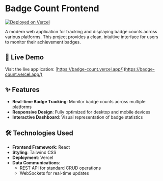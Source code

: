 # Badge Count Frontend

[![Deployed on Vercel](https://img.shields.io/badge/deployed%20on-vercel-black)](https://badge-count.vercel.app/)

A modern web application for tracking and displaying badge counts across various platforms. This project provides a clean, intuitive interface for users to monitor their achievement badges.

## 🚀 Live Demo

Visit the live application: [https://badge-count.vercel.app/](https://badge-count.vercel.app/)

## ✨ Features

- **Real-time Badge Tracking**: Monitor badge counts across multiple platforms
- **Responsive Design**: Fully optimized for desktop and mobile devices
- **Interactive Dashboard**: Visual representation of badge statistics

## 🛠️ Technologies Used

- **Frontend Framework**: React
- **Styling**: Tailwind CSS
- **Deployment**: Vercel
- **Data Communications**:
    - REST API for standard CRUD operations
    - WebSockets for real-time updates